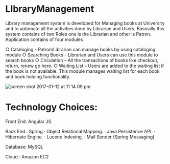 # LIbraryManagement

Library management system is developed for Managing books at University and to automate all the activities done by Librarian and Users. Basically this system contains of two Roles one is the Librarian and other is Patron. Application contains of four modules

○	  Cataloging -  Patron\Librarian can manage books by using cataloging module
○	  Searching Books - Librarian and Users can use this module to search books
○	  Circulation – All the transactions of books like checkout, return, renew go here.
○	  Waiting List – Users are added to the waiting list if the book is not available. This module manages waiting list for each book and book holding functionality.

![screen shot 2017-01-12 at 11 14 09 pm](https://cloud.githubusercontent.com/assets/6670972/21921415/da9aa782-d91c-11e6-934f-c6aa9ee82e54.png)

# Technology Choices:
  
Front End:  Angular JS.

Back End :
Spring
·         Object Relational Mapping.
·         Java Persistence API.
·         Hibernate Engine.
·         Lucene Indexing.
·         Mail Sender (Spring Messaging)

Database:
MySQL
 
Cloud :
Amazon EC2


